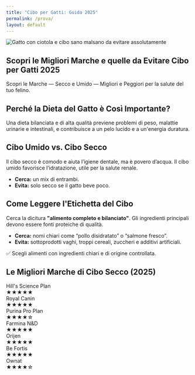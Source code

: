 ```yaml
---
title: "Cibo per Gatti: Guida 2025"
permalink: /prova/
layout: default
---
```


<section class="page-prova">

  <div class="hero-image">
    <img 
      src="/assets/img/1-Cibo-Gatti-Il-Migliore-800.webp"
      srcset="/assets/img/1-Cibo-Gatti-Il-Migliore-480.webp 480w,
              /assets/img/1-Cibo-Gatti-Il-Migliore-800.webp 800w"
      sizes="(max-width: 600px) 480px, 800px"
      alt="Gatto con ciotola e cibo sano malsano da evitare assolutamente">
  </div>

  <h1>Scopri le Migliori Marche e quelle da Evitare Cibo per Gatti 2025</h1>
  <p>Scopri le Marche — Secco e Umido — Migliori e Peggiori per la salute del tuo felino.</p>

  <div class="content-block">
    <h2>Perché la Dieta del Gatto è Così Importante?</h2>
    <p>Una dieta bilanciata e di alta qualità previene problemi di peso, malattie urinarie e intestinali, e contribuisce a un pelo lucido e a un'energia duratura.</p>
  </div>

  <div class="content-block">
    <h2>Cibo Umido vs. Cibo Secco</h2>
    <p>Il cibo secco è comodo e aiuta l’igiene dentale, ma è povero d’acqua. Il cibo umido favorisce l’idratazione, utile per la salute renale.</p>
    <ul>
      <li><strong>Cerca:</strong> un mix di entrambi.</li>
      <li><strong>Evita:</strong> solo secco se il gatto beve poco.</li>
    </ul>
  </div>

  <div class="content-block">
    <h2>Come Leggere l'Etichetta del Cibo</h2>
    <p>Cerca la dicitura <strong>"alimento completo e bilanciato"</strong>. Gli ingredienti principali devono essere fonti proteiche di qualità.</p>
    <ul>
      <li><strong>Cerca:</strong> nomi chiari come “pollo disidratato” o “salmone fresco”.</li>
      <li><strong>Evita:</strong> sottoprodotti vaghi, troppi cereali, zuccheri e additivi artificiali.</li>
    </ul>
    <p class="useful-tip">✅ Scegli alimenti con ingredienti chiari e di origine controllata.</p>
  </div>

  <div class="content-block">
    <h2>Le Migliori Marche di Cibo Secco (2025)</h2>
    <div class="brand-grid">
      <div class="brand-card">
        <span class="brand-name">Hill's Science Plan</span>
        <div class="rating-stars">★★★★★</div>
      </div>
      <div class="brand-card">
        <span class="brand-name">Royal Canin</span>
        <div class="rating-stars">★★★★★</div>
      </div>
      <div class="brand-card">
        <span class="brand-name">Purina Pro Plan</span>
        <div class="rating-stars">★★★★☆</div>
      </div>
      <div class="brand-card">
        <span class="brand-name">Farmina N&D</span>
        <div class="rating-stars">★★★★★</div>
      </div>
      <div class="brand-card">
        <span class="brand-name">Orijen</span>
        <div class="rating-stars">★★★★★</div>
      </div>
      <div class="brand-card">
        <span class="brand-name">Be Fortis</span>
        <div class="rating-stars">★★★★★</div>
      </div>
      <div class="brand-card">
        <span class="brand-name">Ownat</span>
        <div class="rating-stars">★★★★☆</div>
      </div>
    </div>
  </div>

</section>
